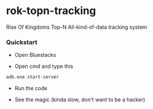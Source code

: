 # rok-topn-tracking
Rise Of Kingdoms Top-N All-kind-of-data tracking system

### Quickstart

- Open Bluestacks

- Open cmd and type this 

```bash
adb.exe start-server
```
- Run the code

- See the magic (kinda slow, don't want to be a hacker)


